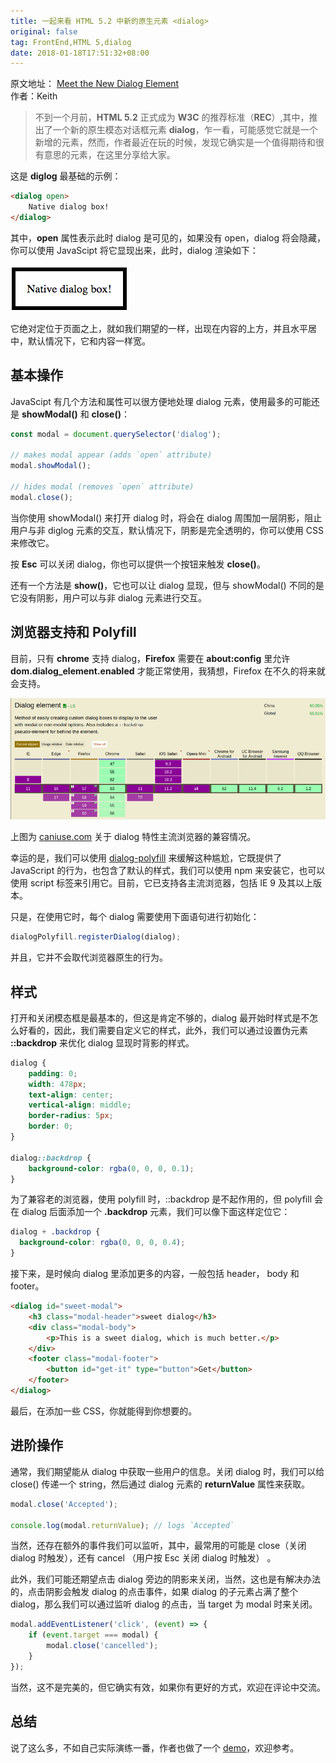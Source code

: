 ```yaml
---
title: 一起来看 HTML 5.2 中新的原生元素 <dialog>
original: false
tag: FrontEnd,HTML 5,dialog
date: 2018-01-18T17:51:32+08:00
---
```


<div class="original-info">
  <div className="original-address">
    原文地址：
    <a
      href="https://keithjgrant.com/posts/2018/meet-the-new-dialog-element"
      target="_blank"
      rel="noopener noreferrer"
    >
      Meet the New Dialog Element
    </a>
  </div>
  <div className="original-auth">作者：Keith</div>
</div>

> 不到一个月前，**HTML 5.2** 正式成为 **W3C** 的推荐标准（**REC**）,其中，推出了一个新的原生模态对话框元素 **dialog**，乍一看，可能感觉它就是一个新增的元素，然而，作者最近在玩的时候，发现它确实是一个值得期待和很有意思的元素，在这里分享给大家。

这是 **diglog** 最基础的示例：

```html
<dialog open>
	Native dialog box!
</dialog>
```

其中，**open** 属性表示此时 dialog 是可见的，如果没有 open，dialog 将会隐藏，你可以使用 JavaScipt 将它显现出来，此时，dialog 渲染如下：

![dialog](./images/dialog.png)

它绝对定位于页面之上，就如我们期望的一样，出现在内容的上方，并且水平居中，默认情况下，它和内容一样宽。

## 基本操作

JavaScipt 有几个方法和属性可以很方便地处理 dialog 元素，使用最多的可能还是 **showModal()** 和 **close()**：

 ```javascript
const modal = document.querySelector('dialog');

// makes modal appear (adds `open` attribute)
modal.showModal();

// hides modal (removes `open` attribute)
modal.close();
 ```

当你使用 showModal() 来打开 dialog 时，将会在 dialog 周围加一层阴影，阻止用户与非 diglog 元素的交互，默认情况下，阴影是完全透明的，你可以使用 CSS 来修改它。

按 **Esc** 可以关闭 dialog，你也可以提供一个按钮来触发 **close()**。

还有一个方法是 **show()**，它也可以让 dialog 显现，但与 showModal() 不同的是它没有阴影，用户可以与非 dialog 元素进行交互。

## 浏览器支持和 Polyfill

目前，只有 **chrome** 支持 dialog，**Firefox** 需要在 **about:config** 里允许 **dom.dialog_element.enabled** 才能正常使用，我猜想，Firefox 在不久的将来就会支持。

![can i use](./images/can-i-use.png)

上图为 [caniuse.com](http://caniuse.com/#search=dialog) 关于 dialog 特性主流浏览器的兼容情况。

幸运的是，我们可以使用 [dialog-polyfill](https://caniuse.com/#search=dialog) 来缓解这种尴尬，它既提供了 JavaScript 的行为，也包含了默认的样式，我们可以使用 npm 来安装它，也可以使用 script 标签来引用它。目前，它已支持各主流浏览器，包括 IE 9 及其以上版本。

只是，在使用它时，每个 dialog 需要使用下面语句进行初始化：

```javascript
dialogPolyfill.registerDialog(dialog);
```

并且，它并不会取代浏览器原生的行为。

## 样式
打开和关闭模态框是最基本的，但这是肯定不够的，dialog 最开始时样式是不怎么好看的，因此，我们需要自定义它的样式，此外，我们可以通过设置伪元素 **::backdrop** 来优化 dialog 显现时背影的样式。

```css
dialog {
	padding: 0;
	width: 478px;
	text-align: center;
	vertical-align: middle;
	border-radius: 5px;
	border: 0;
}

dialog::backdrop {
	background-color: rgba(0, 0, 0, 0.1);
}
```

为了兼容老的浏览器，使用 polyfill 时，::backdrop 是不起作用的，但 polyfill 会在 dialog 后面添加一个 **.backdrop** 元素，我们可以像下面这样定位它：

```css
dialog + .backdrop {
  background-color: rgba(0, 0, 0, 0.4);
}
```

接下来，是时候向 dialog 里添加更多的内容，一般包括 header， body 和 footer。

```html
<dialog id="sweet-modal">
    <h3 class="modal-header">sweet dialog</h3>
	<div class="modal-body">
	    <p>This is a sweet dialog, which is much better.</p>
	</div>
	<footer class="modal-footer">
	    <button id="get-it" type="button">Get</button>
	</footer>
</dialog>
```

最后，在添加一些 CSS，你就能得到你想要的。

## 进阶操作
通常，我们期望能从 dialog 中获取一些用户的信息。关闭 dialog 时，我们可以给 close() 传递一个 string，然后通过 dialog 元素的 **returnValue** 属性来获取。

```javascript
modal.close('Accepted');

console.log(modal.returnValue); // logs `Accepted`
```

当然，还存在额外的事件我们可以监听，其中，最常用的可能是 close（关闭 dialog 时触发），还有 cancel （用户按 Esc 关闭 dialog 时触发） 。

此外，我们可能还期望点击 dialog 旁边的阴影来关闭，当然，这也是有解决办法的，点击阴影会触发 dialog 的点击事件，如果 dialog 的子元素占满了整个 dialog，那么我们可以通过监听 dialog 的点击，当 target 为 modal 时来关闭。

```javascript
modal.addEventListener('click', (event) => {
	if (event.target === modal) {
		modal.close('cancelled');
	}
});
```

当然，这不是完美的，但它确实有效，如果你有更好的方式，欢迎在评论中交流。

## 总结
说了这么多，不如自己实际演练一番，作者也做了一个 [demo](https://codepen.io/FengShangWuQi/pen/qpMgZB)，欢迎参考。

